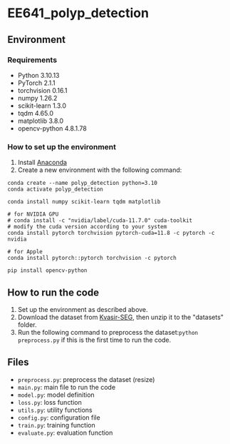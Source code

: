# EE641_polyp_detection

## Environment
### Requirements
* Python 3.10.13
* PyTorch 2.1.1
* torchvision 0.16.1
* numpy 1.26.2
* scikit-learn 1.3.0
* tqdm 4.65.0
* matplotlib 3.8.0
* opencv-python 4.8.1.78

### How to set up the environment
1. Install [Anaconda](https://www.anaconda.com/products/individual)
2. Create a new environment with the following command:
```
conda create --name polyp_detection python=3.10
conda activate polyp_detection

conda install numpy scikit-learn tqdm matplotlib

# for NVIDIA GPU
# conda install -c "nvidia/label/cuda-11.7.0" cuda-toolkit
# modify the cuda version according to your system
conda install pytorch torchvision pytorch-cuda=11.8 -c pytorch -c nvidia

# for Apple
conda install pytorch::pytorch torchvision -c pytorch

pip install opencv-python
```

## How to run the code
1. Set up the environment as described above.
2. Download the dataset from [Kvasir-SEG](https://datasets.simula.no/downloads/kvasir-seg.zip), then unzip it to the "datasets" folder.
3. Run the following command to preprocess the dataset:`python preprocess.py` if this is the first time to run the code.

## Files
* `preprocess.py`: preprocess the dataset (resize)
* `main.py`: main file to run the code
* `model.py`: model definition
* `loss.py`: loss function
* `utils.py`: utility functions
* `config.py`: configuration file
* `train.py`: training function
* `evaluate.py`: evaluation function
